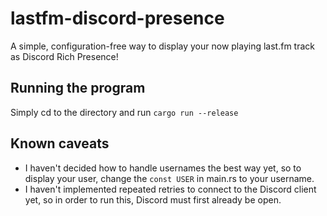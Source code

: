 # lastfm-discord-presence

A simple, configuration-free way to display your now playing last.fm track as Discord Rich Presence!

## Running the program

Simply cd to the directory and run
`cargo run --release`

## Known caveats

- I haven't decided how to handle usernames the best way yet, so to display your user, change the `const USER` in main.rs to your username.
- I haven't implemented repeated retries to connect to the Discord client yet, so in order to run this, Discord must first already be open.